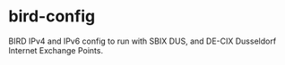 # bird-config
BIRD IPv4 and IPv6 config to run with SBIX DUS, and DE-CIX Dusseldorf Internet Exchange Points.
